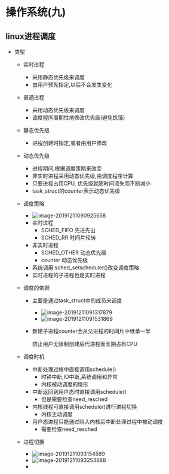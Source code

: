 # 操作系统(九)

## linux进程调度

- 类型

  - 实时进程

    - 采用静态优先级来调度
    - 由用户预先指定,以后不会发生变化

  - 普通进程

    - 采用动态优先级来调度
    - 调度程序周期性地修改优先级(避免饥饿)

  - 静态优先级

    - 进程创建时指定,或者由用户修改

  - 动态优先级

    - 进程期间,根据调度策略来改变
    - 非实时进程采用动态优先级,由调度程序计算
    - 只要进程占用CPU, 优先级就随时间流失而不断减小
    - task_struct的counter表示动态优先级

  - 调度策略

    - ![image-20191211090925658](/home/vophan/.config/Typora/typora-user-images/image-20191211090925658.png)
    - 实时进程
      - SCHED_FIFO 先进先出
      - SCHED_RR 时间片轮转
    - 非实时进程
      - SCHED_OTHER 动态优先级
      - counter 动态优先级
    - 系统调用 sched_setscheduler()改变调度策略
    - 实时进程的子进程也是实时进程

  - 调度的依据

    - 主要是通过task_struct中的成员来调度

      - ![image-20191211091317879](/home/vophan/.config/Typora/typora-user-images/image-20191211091317879.png)
      - ![image-20191211091531869](/home/vophan/.config/Typora/typora-user-images/image-20191211091531869.png)

    - 新建子进程counter会从父进程的时间片中继承一半

      防止用户无限制创建后代进程而长期占有CPU

  - 调度时机

    - 中断处理过程中直接调用schedule()
      - 时钟中断,IO中断,系统调用和异常
      - 内核被动调度的情形
    - 中断返回到用户态时直接调用schedule()
      - 但是需要检查need_resched
    - 内核线程可直接调用schedule()进行进程切换
      - 内核主动调度
    - 用户态进程只能通过陷入内核后中断处理过程中被动调度
      - 需要检查need_resched

  - 进程切换

    - ![image-20191211093154589](/home/vophan/.config/Typora/typora-user-images/image-20191211093154589.png)
    - ![image-20191211093253888](/home/vophan/.config/Typora/typora-user-images/image-20191211093253888.png)
    - 